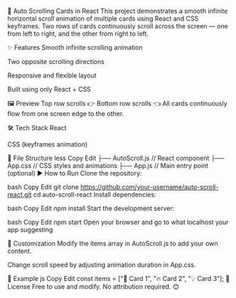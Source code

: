 🚀 Auto Scrolling Cards in React
This project demonstrates a smooth infinite horizontal scroll animation of multiple cards using React and CSS keyframes. Two rows of cards continuously scroll across the screen — one from left to right, and the other from right to left.

✨ Features
Smooth infinite scrolling animation

Two opposite scrolling directions

Responsive and flexible layout

Built using only React + CSS

🖼 Preview
Top row scrolls 👉
Bottom row scrolls 👈
All cards continuously flow from one screen edge to the other.

🛠 Tech Stack
React

CSS (keyframes animation)

📁 File Structure
less
Copy
Edit
├── AutoScroll.js       // React component
├── App.css             // CSS styles and animations
├── App.js              // Main entry point (optional)
▶️ How to Run
Clone the repository:

bash
Copy
Edit
git clone https://github.com/your-username/auto-scroll-react.git
cd auto-scroll-react
Install dependencies:

bash
Copy
Edit
npm install
Start the development server:

bash
Copy
Edit
npm start
Open your browser and go to what localhost your app suggesting

🎯 Customization
Modify the items array in AutoScroll.js to add your own content.

Change scroll speed by adjusting animation duration in App.css.

📸 Example
js
Copy
Edit
const items = ["🌟 Card 1", "🔥 Card 2", "💡 Card 3"];
📃 License
Free to use and modify. No attribution required. 😊